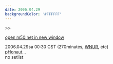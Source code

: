 ```yaml
---
date: 2006.04.29
backgroundColor: '#FFFFFF'
---
```


\>>

[open m50.net in new window](http://m50.net/)

2006.04.29sa 00:30 CST (270minutes, [WNUR](http://www.wnur.org/), etc)  
[pHonaut](http://www.phonaut.com/)...  
no setlist